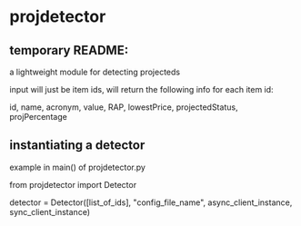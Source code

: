 # projdetector

## temporary README: 

a lightweight module for detecting projecteds

input will just be item ids, will return the following info for each item id:

id, name, acronym, value, RAP, lowestPrice, projectedStatus, projPercentage

## instantiating a detector

example in main() of projdetector.py

from projdetector import Detector

detector = Detector([list_of_ids], "config_file_name", async_client_instance, sync_client_instance)
